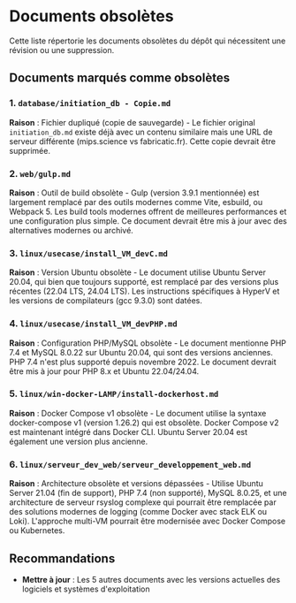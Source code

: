 # Documents obsolètes

Cette liste répertorie les documents obsolètes du dépôt qui nécessitent une révision ou une suppression.

## Documents marqués comme obsolètes

### 1. `database/initiation_db - Copie.md`
**Raison** : Fichier dupliqué (copie de sauvegarde) - Le fichier original `initiation_db.md` existe déjà avec un contenu similaire mais une URL de serveur différente (mips.science vs fabricatic.fr). Cette copie devrait être supprimée.

### 2. `web/gulp.md`
**Raison** : Outil de build obsolète - Gulp (version 3.9.1 mentionnée) est largement remplacé par des outils modernes comme Vite, esbuild, ou Webpack 5. Les build tools modernes offrent de meilleures performances et une configuration plus simple. Ce document devrait être mis à jour avec des alternatives modernes ou archivé.

### 3. `linux/usecase/install_VM_devC.md`
**Raison** : Version Ubuntu obsolète - Le document utilise Ubuntu Server 20.04, qui bien que toujours supporté, est remplacé par des versions plus récentes (22.04 LTS, 24.04 LTS). Les instructions spécifiques à HyperV et les versions de compilateurs (gcc 9.3.0) sont datées.

### 4. `linux/usecase/install_VM_devPHP.md`
**Raison** : Configuration PHP/MySQL obsolète - Le document mentionne PHP 7.4 et MySQL 8.0.22 sur Ubuntu 20.04, qui sont des versions anciennes. PHP 7.4 n'est plus supporté depuis novembre 2022. Le document devrait être mis à jour pour PHP 8.x et Ubuntu 22.04/24.04.

### 5. `linux/win-docker-LAMP/install-dockerhost.md`
**Raison** : Docker Compose v1 obsolète - Le document utilise la syntaxe docker-compose v1 (version 1.26.2) qui est obsolète. Docker Compose v2 est maintenant intégré dans Docker CLI. Ubuntu Server 20.04 est également une version plus ancienne.

### 6. `linux/serveur_dev_web/serveur_developpement_web.md`
**Raison** : Architecture obsolète et versions dépassées - Utilise Ubuntu Server 21.04 (fin de support), PHP 7.4 (non supporté), MySQL 8.0.25, et une architecture de serveur rsyslog complexe qui pourrait être remplacée par des solutions modernes de logging (comme Docker avec stack ELK ou Loki). L'approche multi-VM pourrait être modernisée avec Docker Compose ou Kubernetes.

## Recommandations

- **Mettre à jour** : Les 5 autres documents avec les versions actuelles des logiciels et systèmes d'exploitation
